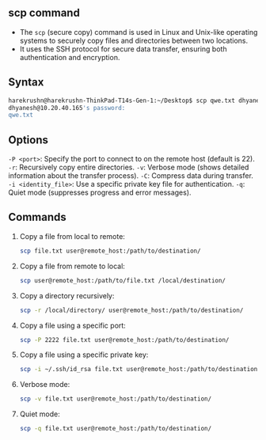 ## scp command
- The `scp` (secure copy) command is used in Linux and Unix-like operating systems to securely copy files and directories between two locations. 
- It uses the SSH protocol for secure data transfer, ensuring both authentication and encryption.

## Syntax
```bash
harekrushn@harekrushn-ThinkPad-T14s-Gen-1:~/Desktop$ scp qwe.txt dhyanesh@10.20.40.165:/home/dhyanesh/Desktop
dhyanesh@10.20.40.165's password: 
qwe.txt                                                                         100%   57    16.8KB/s   00:00    
```

## Options
`-P <port>`: Specify the port to connect to on the remote host (default is 22).
`-r`: Recursively copy entire directories.
`-v`: Verbose mode (shows detailed information about the transfer process).
`-C`: Compress data during transfer.
`-i <identity_file>`: Use a specific private key file for authentication.
`-q`: Quiet mode (suppresses progress and error messages).

## Commands
1. Copy a file from local to remote:
    ```bash
    scp file.txt user@remote_host:/path/to/destination/
    ```
1. Copy a file from remote to local:
    ```bash
    scp user@remote_host:/path/to/file.txt /local/destination/
    ````
1. Copy a directory recursively:
    ```bash
    scp -r /local/directory/ user@remote_host:/path/to/destination/
    ```
1. Copy a file using a specific port:
    ```bash
    scp -P 2222 file.txt user@remote_host:/path/to/destination/
    ```
1. Copy a file using a specific private key:
    ```bash
    scp -i ~/.ssh/id_rsa file.txt user@remote_host:/path/to/destination/
    ```
1. Verbose mode:
    ```bash
    scp -v file.txt user@remote_host:/path/to/destination/
    ```
1. Quiet mode:
    ```bash
    scp -q file.txt user@remote_host:/path/to/destination/
    ```